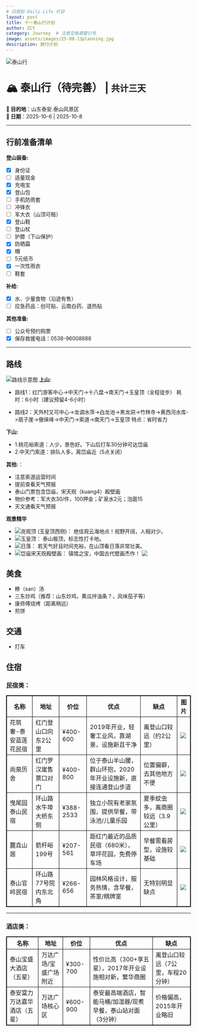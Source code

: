 ```yaml
---
# 归类到 Daily Life 栏目
layout: post
title: 十一泰山行计划
author: ZCY
category: Journey  # 注意空格需要引号
image: assets/images/25-08-13planning.jpg
description: 旅行计划
---
```

![泰山行](https://zcyyy.github.io/assets/images/25-08-13planning.jpg)
# 🏔 泰山行（待完善） | `共计三天`  
**📍 目的地**：山东泰安.泰山风景区  
**📅 日期**：2025-10-6 | 2025-10-8 

---

## 行前准备清单  
**登山装备:**
- [x] 身份证
- [ ] 适量现金
- [x] 充电宝
- [x] 登山包
- [ ] 手机防雨套  
- [ ] 冲锋衣
- [ ] 军大衣（山顶可租）
- [x] 登山鞋
- [ ] 登山杖
- [ ] 护膝（下山保护）
- [x] 防晒霜
- [x] 帽   
- [ ] 5元纸币
- [x] 一次性雨衣
- [ ] 鞋套

**补给:**  
- [x] 水、少量食物（沿途有售）
- [ ] 应急药品：创可贴、云南白药、退热贴  

**其他准备:**  
- [ ] 公众号预约购票   
- [x] 保存救援电话：0538-96008888  
  
---

## 路线
![路线示意图](https://zcyyy.github.io/assets/images/route.jpg)
**上山:**
- 路线1：红门游客中心->中天门->十八盘->南天门->玉皇顶（全程徒步）
  耗时：6小时（建议预留4-6小时）

- 路线2：天外村又可中心->龙调水萍->白龙池->黑龙洞->竹林寺->黄西河水库->扇子崖->傲徕峰->中天门->索道->南天门->玉皇顶
  特点：省时省力

**下山:**
- 1.桃花峪索道：人少，景色好。下山后打车30分钟可达岱庙
- 2.中天门索道：排队人多，离岱庙近（5点关闭）

**其他:**：  
- 注意索道运营时间
- 提前查看天气预报
- 泰山门票包含岱庙，宋天贶（kuang4）殿壁画
- 物价参考：军大衣30/件，100押金；矿泉水2元；泡面15
- 天文通看天气预报

**观景精华**
- ​![​尧观顶 (玉皇顶西侧)：​​ 绝佳观云海地点！视野开阔，人相对少。](https://zcyyy.github.io/assets/images/cloud.jpg)
- ![​玉皇顶：​​ 泰山极顶，标志性打卡地。](https://zcyyy.github.io/assets/images/temple.jpg)
- ![​日落：​​ 若天气好且时间充裕，在山顶看日落非常壮美。](https://zcyyy.github.io/assets/images/sun.jpg)
- ![​岱庙宋天贶殿壁画：​​ 镇馆之宝，中国古代壁画杰作！](https://zcyyy.github.io/assets/images/picture1.jpg) ![​](https://zcyyy.github.io/assets/images/picture2.jpg)

## 美食
- 糁（san）汤
- 三东炒鸡（推荐：山东炒鸡，黄瓜拌油条？，风味茄子等）
- 康师傅烧烤（距离稍远）
- 煎饼

## 交通
- 打车

## 住宿
<style>
table {
  border-collapse: collapse;
}
table, th, td {
  border: 1px solid black;
}
</style>
### 民宿类：  

| 名称                  | 地址                 | 价位      | 优点                                                         | 缺点                              | 图片                                                  |
| --------------------- | -------------------- | --------- | ------------------------------------------------------------ | --------------------------------- | ----------------------------------------------------- |
| 花筑奢-泰安蓝莲花民宿 | 红门登山口向东2公里  | ¥400-600  | 2019年开业，轻奢工业风，靠湖景，设施新且干净                 | 离登山口较远（约2公里）           | ![ ](https://zcyyy.github.io/assets/images/1-1.jpg)   |
| 尚泉历舍              | 红门罗汉崖售票口对门 | ¥400-800  | 位于泰山半山腰，群山环抱，2020年开业设施新，直接连通登山步道 | 位置偏僻，去其他地方不便          | ![ ](https://zcyyy.github.io/assets/images/1-2-1.jpg) |
| 曳尾园泰山民宿        | 环山路水牛埠大桥东侧 | ¥388-2533 | 独立小院有老家氛围，提供早餐，带泳池/儿童乐园                | 夏季蚊虫多，离商圈较远（3.9公里） | ![ ](https://zcyyy.github.io/assets/images/1-3.jpg)   |
| 麓垚山居              | 箭杆峪199号          | ¥207-561  | 距红门最近的品质民宿（680米），草坪花园，免费停车场          | 早餐需看房型，设施较基础          | ![ ](https://zcyyy.github.io/assets/images/1-4.jpg)   |
| 泰山官岭民宿          | 环山路77号院内东北角 | ¥266-656  | 园林风格设计，服务热情，含早餐，茶室/棋牌室                  | 无特别明显缺点                    | ![ ](https://zcyyy.github.io/assets/images/1-5.jpg)   |

---

### 酒店类：

| 名称                         | 地址                  | 价位     | 优点                                                          | 缺点                              |
| ---------------------------- | --------------------- | -------- | ------------------------------------------------------------- | --------------------------------- |
| 泰山宝盛大酒店（五星）       | 万达广场/宝盛广场附近 | ¥300-700 | 性价比高（300+享五星），2017年开业设施相对新，繁华商圈        | 离登山口较远（7公里，车程20分钟） |
| 泰安富力万达嘉华酒店（五星） | 万达广场核心区        | ¥600-900 | 泰安最高端酒店，智能马桶/加湿器/现煮早餐，泰山站对面（3分钟） | 价格偏高，2015年开业略旧          |